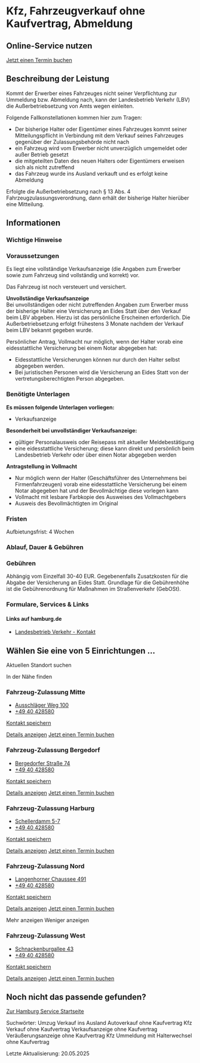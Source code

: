 




Kfz, Fahrzeugverkauf ohne Kaufvertrag, Abmeldung
================================================

Online-Service nutzen
---------------------

[Jetzt einen Termin buchen](https://lbv-termine.de/frontend/index.php)

Beschreibung der Leistung
-------------------------

Kommt der Erwerber eines Fahrzeuges nicht seiner Verpflichtung zur Ummeldung bzw. Abmeldung nach, kann der Landesbetrieb Verkehr (LBV) die Außerbetriebsetzung von Amts wegen einleiten.

Folgende Fallkonstellationen kommen hier zum Tragen:

* Der bisherige Halter oder Eigentümer eines Fahrzeuges kommt seiner Mitteilungspflicht in Verbindung mit dem Verkauf seines Fahrzeuges gegenüber der Zulassungsbehörde nicht nach
* ein Fahrzeug wird vom Erwerber nicht unverzüglich umgemeldet oder außer Betrieb gesetzt
* die mitgeteilten Daten des neuen Halters oder Eigentümers erweisen sich als nicht zutreffend
* das Fahrzeug wurde ins Ausland verkauft und es erfolgt keine Abmeldung

Erfolgte die Außerbetriebsetzung nach § 13 Abs. 4 Fahrzeugzulassungsverordnung, dann erhält der bisherige Halter hierüber eine Mitteilung.

Informationen
-------------

### Wichtige Hinweise

### Voraussetzungen

Es liegt eine vollständige Verkaufsanzeige (die Angaben zum Erwerber sowie zum Fahrzeug sind vollständig und korrekt) vor.

Das Fahrzeug ist noch versteuert und versichert.

**Unvollständige Verkaufsanzeige**   
Bei unvollständigen oder nicht zutreffenden Angaben zum Erwerber muss der bisherige Halter eine Versicherung an Eides Statt über den Verkauf beim LBV abgeben. Hierzu ist das persönliche Erscheinen erforderlich. Die Außerbetriebsetzung erfolgt frühestens 3 Monate nachdem der Verkauf beim LBV bekannt gegeben wurde.

Persönlicher Antrag, Vollmacht nur möglich, wenn der Halter vorab eine eidesstattliche Versicherung bei einem Notar abgegeben hat:

* Eidesstattliche Versicherungen können nur durch den Halter selbst abgegeben werden.
* Bei juristischen Personen wird die Versicherung an Eides Statt von der vertretungsberechtigten Person abgegeben.

### Benötigte Unterlagen

**Es müssen folgende Unterlagen vorliegen:**

* Verkaufsanzeige

**Besonderheit bei unvollständiger Verkaufsanzeige:**

* gültiger Personalausweis oder Reisepass mit aktueller Meldebestätigung
* eine eidesstattliche Versicherung; diese kann direkt und persönlich beim Landesbetrieb Verkehr oder über einen Notar abgegeben werden

**Antragstellung in Vollmacht**

* Nur möglich wenn der Halter (Geschäftsführer des Unternehmens bei Firmenfahrzeugen) vorab eine eidesstattliche Versicherung bei einem Notar abgegeben hat und der Bevollmächtige diese vorlegen kann
* Vollmacht mit lesbare Farbkopie des Ausweises des Vollmachtgebers
* Ausweis des Bevollmächtigten im Original

### Fristen

Aufbietungsfrist: 4 Wochen

### Ablauf, Dauer & Gebühren

### Gebühren

Abhängig vom Einzelfall 30-40 EUR. Gegebenenfalls Zusatzkosten für die Abgabe der Versicherung an Eides Statt. Grundlage für die Gebührenhöhe ist die Gebührenordnung für Maßnahmen im Straßenverkehr (GebOSt).

### Formulare, Services & Links

#### Links auf hamburg.de

* [Landesbetrieb Verkehr - Kontakt](https://www.hamburg.de/verkehr/lbv/kontakt)

Wählen Sie eine von 5 Einrichtungen ...
---------------------------------------

Aktuellen Standort suchen

In der Nähe finden

### Fahrzeug-Zulassung Mitte

* [Ausschläger Weg 100](#)
* [+49 40 428580](tel:+4940428580 "+49 40 428580")

[Kontakt speichern](//iason.hamburg.de/befi/info/vcard/111114152/ "Kontakt speichern") 

[Details anzeigen](/service/info/111114152/)   [Jetzt einen Termin buchen](https://lbv-termine.de/frontend/index.php)

### Fahrzeug-Zulassung Bergedorf

* [Bergedorfer Straße 74](#)
* [+49 40 428580](tel:+4940428580 "+49 40 428580")

[Kontakt speichern](//iason.hamburg.de/befi/info/vcard/111114160/ "Kontakt speichern") 

[Details anzeigen](/service/info/111114160/)   [Jetzt einen Termin buchen](https://lbv-termine.de/frontend/index.php)

### Fahrzeug-Zulassung Harburg

* [Schellerdamm 5-7](#)
* [+49 40 428580](tel:+4940428580 "+49 40 428580")

[Kontakt speichern](//iason.hamburg.de/befi/info/vcard/111114154/ "Kontakt speichern") 

[Details anzeigen](/service/info/111114154/)   [Jetzt einen Termin buchen](https://lbv-termine.de/frontend/index.php)

### Fahrzeug-Zulassung Nord

* [Langenhorner Chaussee 491](#)
* [+49 40 428580](tel:+4940428580 "+49 40 428580")

[Kontakt speichern](//iason.hamburg.de/befi/info/vcard/111114158/ "Kontakt speichern") 

[Details anzeigen](/service/info/111114158/)   [Jetzt einen Termin buchen](https://lbv-termine.de/frontend/index.php)

Mehr anzeigen Weniger anzeigen

### Fahrzeug-Zulassung West

* [Schnackenburgallee 43](#)
* [+49 40 428580](tel:+4940428580 "+49 40 428580")

[Kontakt speichern](//iason.hamburg.de/befi/info/vcard/111114156/ "Kontakt speichern") 

[Details anzeigen](/service/info/111114156/)   [Jetzt einen Termin buchen](https://lbv-termine.de/frontend/index.php)

Noch nicht das passende gefunden?
---------------------------------

 [Zur Hamburg Service Startseite](/service/)

Suchwörter: Umzug Verkauf ins Ausland Autoverkauf ohne Kaufvertrag Kfz Verkauf ohne Kaufvertrag Verkaufsanzeige ohne Kaufvertrag Veräußerungsanzeige ohne Kaufvertrag Kfz Ummeldung mit Halterwechsel ohne Kaufvertrag

Letzte Aktualisierung: 20.05.2025

